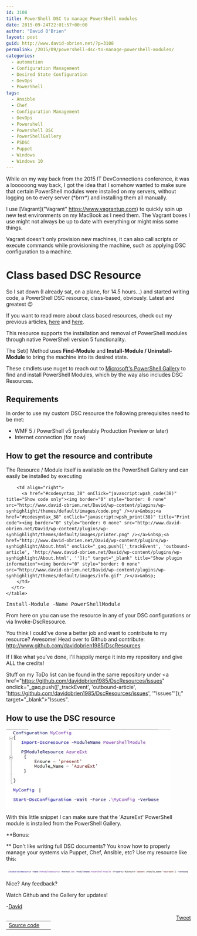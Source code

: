 ```yaml
---
id: 3108
title: PowerShell DSC to manage PowerShell modules
date: 2015-09-24T22:01:57+00:00
author: "David O'Brien"
layout: post
guid: http://www.david-obrien.net/?p=3108
permalink: /2015/09/powershell-dsc-to-manage-powershell-modules/
categories:
  - automation
  - Configuration Management
  - Desired State Configuration
  - DevOps
  - PowerShell
tags:
  - Ansible
  - Chef
  - Configuration Management
  - DevOps
  - Powershell
  - Powershell DSC
  - PowerShellGallery
  - PSDSC
  - Puppet
  - Windows
  - Windows 10
---
```

While on my way back from the 2015 IT DevConnections conference, it was a loooooong way back, I got the idea that I somehow wanted to make sure that certain PowerShell modules were installed on my servers, without logging on to every server (\*brrr\*) and installing them all manually.
  
I use [Vagrant]("Vagrant" https://www.vagrantup.com) to quickly spin up new test environments on my MacBook as I need them. The Vagrant boxes I use might not always be up to date with everything or might miss some things.

Vagrant doesn't only provision new machines, it can also call scripts or execute commands while provisioning the machine, such as applying DSC configuration to a machine.

<!--more-->

# Class based DSC Resource

So I sat down (I already sat, on a plane, for 14.5 hours...) and started writing code, a PowerShell DSC resource, class-based, obviously. Latest and greatest 😉
  
If you want to read more about class based resources, check out my previous articles, [here](http://www.david-obrien.net/2015/02/windows-powershell-dsc-classes-introduction-part-1/) and [here](http://www.david-obrien.net/2015/02/windows-powershell-dsc-classes-resource-basics-part-2/).
  
This resource supports the installation and removal of PowerShell modules through native PowerShell version 5 functionality.
  
The Set() Method uses **Find-Module** and **Install-Module / Uninstall-Module** to bring the machine into its desired state.
  
These cmdlets use nuget to reach out to [Microsoft's PowerShell Gallery](http://www.powershellgallery.com) to find and install PowerShell Modules, which by the way also includes DSC Resources.

## Requirements

In order to use my custom DSC resource the following prerequisites need to be met:

  * WMF 5 / PowerShell v5 (preferably Production Preview or later)
  * Internet connection (for now)

## How to get the resource and contribute

The Resource / Module itself is available on the PowerShell Gallery and can easily be installed by executing
  


<div id="wpshdo_38" class="wp-synhighlighter-outer">
  <div id="wpshdt_38" class="wp-synhighlighter-expanded">
    <table border="0" width="100%">
      <tr>
        <td align="left" width="80%">
          <a name="#codesyntax_38"></a><a id="wpshat_38" class="wp-synhighlighter-title" href="#codesyntax_38"  onClick="javascript:wpsh_toggleBlock(38)" title="Click to show/hide code block">Source code</a>
        </td>
        
        <td align="right">
          <a href="#codesyntax_38" onClick="javascript:wpsh_code(38)" title="Show code only"><img border="0" style="border: 0 none" src="http://www.david-obrien.net/David/wp-content/plugins/wp-synhighlight/themes/default/images/code.png" /></a>&nbsp;<a href="#codesyntax_38" onClick="javascript:wpsh_print(38)" title="Print code"><img border="0" style="border: 0 none" src="http://www.david-obrien.net/David/wp-content/plugins/wp-synhighlight/themes/default/images/printer.png" /></a>&nbsp;<a href="http://www.david-obrien.net/David/wp-content/plugins/wp-synhighlight/About.html" onclick="_gaq.push(['_trackEvent', 'outbound-article', 'http://www.david-obrien.net/David/wp-content/plugins/wp-synhighlight/About.html', '']);" target="_blank" title="Show plugin information"><img border="0" style="border: 0 none" src="http://www.david-obrien.net/David/wp-content/plugins/wp-synhighlight/themes/default/images/info.gif" /></a>&nbsp;
        </td>
      </tr>
    </table>
  </div>
  
  <div id="wpshdi_38" class="wp-synhighlighter-inner" style="display: block;">
    <pre class="powershell" style="font-family:monospace;">Install<span class="sy0">-</span>Module <span class="kw5">-Name</span> PowerShellModule</pre>
  </div>
</div>


  
From here on you can use the resource in any of your DSC configurations or via Invoke-DscResource.
  
You think I could've done a better job and want to contribute to my resource? Awesome! Head over to Github and contribute: <a href="http://www.github.com/davidobrien1985/DscResources" onclick="_gaq.push(['_trackEvent', 'outbound-article', 'http://www.github.com/davidobrien1985/DscResources', 'http://www.github.com/davidobrien1985/DscResources']);" >http://www.github.com/davidobrien1985/DscResources</a>
  
If I like what you've done, I'll happily merge it into my repository and give ALL the credits!
  
Stuff on my ToDo list can be found in the same repository under <a href="https://github.com/davidobrien1985/DscResources/issues" onclick="_gaq.push(['_trackEvent', 'outbound-article', 'https://github.com/davidobrien1985/DscResources/issues', '"Issues"']);" target="_blank">"Issues"</a>.

## How to use the DSC resource

<a href="/media/2015/09/1443095754_full.jpeg" onclick="_gaq.push(['_trackEvent', 'outbound-article', '/media/2015/09/1443095754_full.jpeg', '']);" target="_blank"><img class="img-responsive aligncenter" src="/media/2015/09/1443095754_thumb.jpeg" alt="" align="middle" /></a>

With this little snippet I can make sure that the 'AzureExt' PowerShell module is installed from the PowerShell Gallery.

**Bonus:
  
** Don't like writing full DSC documents? You know how to properly manage your systems via Puppet, Chef, Ansible, etc? Use my resource like this:

<a href="/media/2015/09/1443096018_full.jpeg" onclick="_gaq.push(['_trackEvent', 'outbound-article', '/media/2015/09/1443096018_full.jpeg', '']);" target="_blank"><img class="img-responsive aligncenter" src="/media/2015/09/1443096018_thumb.jpeg" alt="" align="middle" /></a>

Nice? Any feedback?

Watch Github and the Gallery for updates!

-<a href="http://www.twitter.com/david_obrien" onclick="_gaq.push(['_trackEvent', 'outbound-article', 'http://www.twitter.com/david_obrien', 'David']);" target="_blank">David</a> 

<div style="float: right; margin-left: 10px;">
  <a href="https://twitter.com/share" onclick="_gaq.push(['_trackEvent', 'outbound-article', 'https://twitter.com/share', 'Tweet']);" class="twitter-share-button" data-hashtags="Ansible,Chef,Configuration+Management,DevOps,Powershell,Powershell+DSC,PowerShellGallery,PSDSC,Puppet,Windows,Windows+10" data-count="vertical" data-url="http://www.david-obrien.net/2015/09/powershell-dsc-to-manage-powershell-modules/">Tweet</a>
</div>


